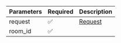 | Parameters 	| Required           	| Description           	|
|------------	|--------------------	|-----------------------	|
| request    	| :white_check_mark: 	| [Request](Request.md) 	|
| room_id    	| :white_check_mark: 	|                       	|